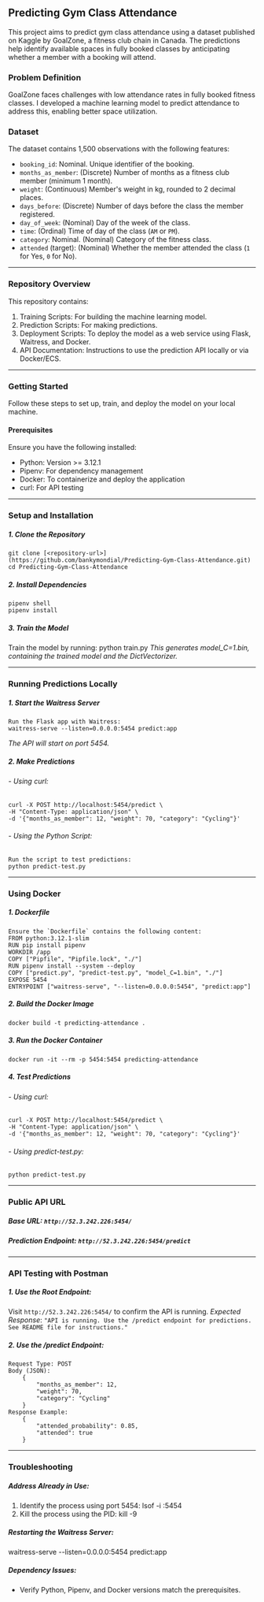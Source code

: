 ## Predicting Gym Class Attendance

This project aims to predict gym class attendance using a dataset published on Kaggle by GoalZone, a fitness club chain in Canada. The predictions help identify available spaces in fully booked classes by anticipating whether a member with a booking will attend.

### Problem Definition
GoalZone faces challenges with low attendance rates in fully booked fitness classes. I developed a machine learning model to predict attendance to address this, enabling better space utilization.

### Dataset
The dataset contains 1,500 observations with the following features:
- `booking_id`: Nominal. Unique identifier of the booking.
- `months_as_member`: (Discrete) Number of months as a fitness club member (minimum 1 month).
- `weight`:  (Continuous) Member's weight in kg, rounded to 2 decimal places.
- `days_before`: (Discrete) Number of days before the class the member registered.
- `day_of_week`: (Nominal) Day of the week of the class.
- `time`: (Ordinal) Time of day of the class (`AM` or `PM`).
- `category`: Nominal. (Nominal) Category of the fitness class.
- `attended` (target): (Nominal) Whether the member attended the class (`1` for Yes, `0` for No).
  
____________________________________________________________________________________________________________________________________________________

### Repository Overview
This repository contains:

1. Training Scripts: For building the machine learning model.
2. Prediction Scripts: For making predictions.
3. Deployment Scripts: To deploy the model as a web service using Flask, Waitress, and Docker.
4. API Documentation: Instructions to use the prediction API locally or via Docker/ECS.

____________________________________________________________________________________________________________________________________________________


### Getting Started
Follow these steps to set up, train, and deploy the model on your local machine.

#### Prerequisites
Ensure you have the following installed:
- Python: Version >= 3.12.1
- Pipenv: For dependency management
- Docker: To containerize and deploy the application
- curl: For API testing

____________________________________________________________________________________________________________________________________________________


### Setup and Installation
##### 1. Clone the Repository
    git clone [<repository-url>](https://github.com/bankymondial/Predicting-Gym-Class-Attendance.git)
    cd Predicting-Gym-Class-Attendance
##### 2. Install Dependencies
    pipenv shell
    pipenv install
##### 3. Train the Model
   Train the model by running:
   python train.py
_This generates model_C=1.bin, containing the trained model and the DictVectorizer._

____________________________________________________________________________________________________________________________________________________


### Running Predictions Locally
##### 1. Start the Waitress Server
    Run the Flask app with Waitress:
    waitress-serve --listen=0.0.0.0:5454 predict:app
_The API will start on port 5454._

##### 2. Make Predictions
###### - Using curl:
    curl -X POST http://localhost:5454/predict \
    -H "Content-Type: application/json" \
    -d '{"months_as_member": 12, "weight": 70, "category": "Cycling"}'
###### - Using the Python Script:
    Run the script to test predictions:
    python predict-test.py

____________________________________________________________________________________________________________________________________________________


### Using Docker
##### 1. Dockerfile
    Ensure the `Dockerfile` contains the following content:
    FROM python:3.12.1-slim
    RUN pip install pipenv
    WORKDIR /app
    COPY ["Pipfile", "Pipfile.lock", "./"]
    RUN pipenv install --system --deploy
    COPY ["predict.py", "predict-test.py", "model_C=1.bin", "./"]
    EXPOSE 5454
    ENTRYPOINT ["waitress-serve", "--listen=0.0.0.0:5454", "predict:app"]
##### 2. Build the Docker Image
    docker build -t predicting-attendance .
##### 3. Run the Docker Container
    docker run -it --rm -p 5454:5454 predicting-attendance
##### 4. Test Predictions
###### - Using curl:
    curl -X POST http://localhost:5454/predict \
    -H "Content-Type: application/json" \
    -d '{"months_as_member": 12, "weight": 70, "category": "Cycling"}'
###### - Using predict-test.py:
    python predict-test.py

____________________________________________________________________________________________________________________________________________________


### Public API URL
##### Base URL: `http://52.3.242.226:5454/`
##### Prediction Endpoint: `http://52.3.242.226:5454/predict`

____________________________________________________________________________________________________________________________________________________


### API Testing with Postman
##### 1. Use the Root Endpoint:
Visit `http://52.3.242.226:5454/` to confirm the API is running.
_Expected Response_:
`"API is running. Use the /predict endpoint for predictions. See README file for instructions."`
##### 2. Use the /predict Endpoint:
    Request Type: POST
    Body (JSON):
        {
            "months_as_member": 12,
            "weight": 70,
            "category": "Cycling"
        }
    Response Example:
        {
            "attended_probability": 0.85,
            "attended": true
        }

____________________________________________________________________________________________________________________________________________________


### Troubleshooting
##### Address Already in Use:
1. Identify the process using port 5454: lsof -i :5454
2. Kill the process using the PID: kill -9 <PID>

##### Restarting the Waitress Server:
waitress-serve --listen=0.0.0.0:5454 predict:app

##### Dependency Issues:
- Verify Python, Pipenv, and Docker versions match the prerequisites.


